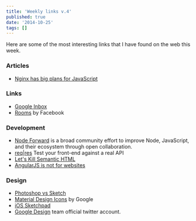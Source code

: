 ```yaml
---
title: 'Weekly links v.4'
published: true
date: '2014-10-25'
tags: []
---
```


Here are some of the most interesting links that I have found on the web this
week.

### Articles

- [Nginx has big plans for JavaScript](http://www.infoworld.com/article/2838008/javascript/nginx-has-big-plans-for-javascript.html)

### Links

- [Google Inbox](www.google.com/inbox)
- [Rooms](www.rooms.me) by Facebook

### Development

- [Node Forward](http://nodeforward.org/) is a broad community effort to improve
  Node, JavaScript, and their ecosystem through open collaboration.
- [req|res](http://reqr.es/) Test your front-end against a real API
- [Let's Kill Semantic HTML](https://divshot.com/blog/opinion/lets-kill-semantic-html/)
- [AngularJS is not for websites](http://wolfslittlestore.be/2014/10/angularjs-is-not-for-websites/)

### Design

- [Photoshop vs Sketch](http://photoshopsecrets.tumblr.com/post/100218629171/photoshop-vs-sketch)
- [Material Design Icons](https://github.com/google/material-design-icons/releases/tag/1.0.0)
  by Google
- [iOS Sketchpad](http://maxvoltar.com/archive/ios-sketchpad)
- [Google Design](https://twitter.com/GoogleDesign) team official twitter
  account.
